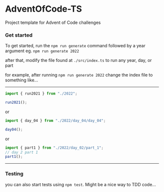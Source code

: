 # AdventOfCode-TS

Project template for Advent of Code challenges

### Get started

To get started, run the `npm run generate` command followed by a year argument
eg. `npm run generate 2022`

after that, modify the file found at `./src/index.ts` to run any year, day, or part

for example, after running `npm run generate 2022`
change the index file to something like...

---

```js
import { run2021 } from "./2022";

run2021();
```

or

```js
import { day_04 } from "./2022/day_04/day_04";

day04();
```

or

```js
import { part1 } from "./2022/day_02/part_1";
// day 2 part 1
part1();
```

---

### Testing

you can also start tests using `npm test`. Might be a nice way to TDD code...
